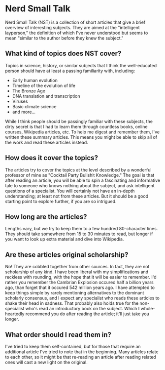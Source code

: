 Nerd Small Talk
===============

Nerd Small Talk (NST) is a collection of short articles that give a brief
overview of interesting subjects.  They are aimed at the "intelligent
layperson," the definition of which I've never understood but seems to mean
"similar to the author before they knew the subject."

What kind of topics does NST cover?
-----------------------------------
Topics in science, history, or similar subjects that I think the well-educated
person should have at least a passing familiarity with, including:

* Early human evolution
* Timeline of the evolution of life
* The Bronze Age
* DNA translation and transcription
* Viruses
* Basic climate science
* and more...

While I think people should be passingly familiar with these subjects, the
dirty secret is that I had to learn them through countless books, online
courses, Wikipedia articles, etc.  To help me digest and remember them, I've
written these summary articles.  This means you might be able to skip all of
the work and read these articles instead.

How does it cover the topics?
-----------------------------
The articles try to cover the topics at the level described by a wonderful
professor of mine as "Cocktail Party Bullshit Knowledge."  The goal is that
after reading an article, you will be able to spin a fascinating and
informative tale to someone who knows nothing about the subject, and ask
intelligent questions of a specialist.  You will certainly not have an in-depth
understanding; at least not from these articles.  But it should be a good
starting point to explore further, if you are so intrigued.

How long are the articles?
--------------------------
Lengths vary, but we try to keep them to a few hundred 80-character lines.
They should take somewhere from 15 to 30 minutes to read, but longer if
you want to look up extra material and dive into Wikipedia.

Are these articles original scholarship?
----------------------------------------
No!  They are cobbled together from other sources.  In fact, they are not
scholarship of any kind.  I have been liberal with my simplifications and
reckless with rounding, with the hope that it will be easier to remember.  I'd
rather you remember the Cambrian Explosion occured half a billion years ago,
than forget that it occured 542 million years ago.  I have attempted to keep
things simple by rarely mentioning alternatives to the dominant scholarly
consensus, and I expect any specialist who reads these articles to shake their
head in sadness.  That probably also holds true for the non-specialist who's
read an introductory book on the subject.  Which I whole-heartedly recommend you
do after reading the article; it'll just take you longer.


What order should I read them in?
---------------------------------
I've tried to keep them self-contained, but for those that require an
additional article I've tried to note that in the beginning.  Many articles
relate to each other, so it might be that re-reading an article after reading
related ones will cast a new light on the original.
